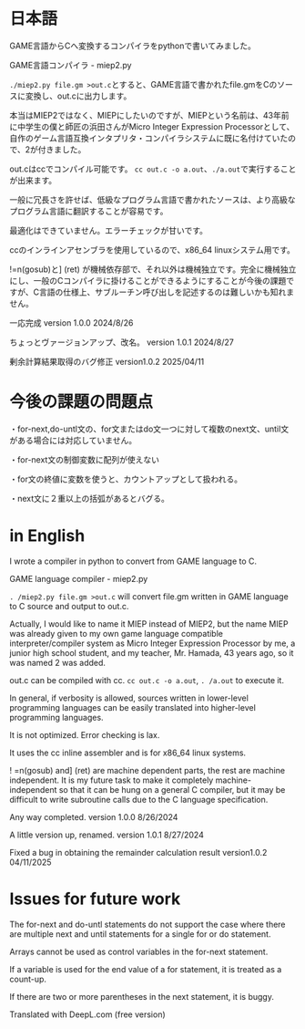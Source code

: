 
# 日本語

GAME言語からCへ変換するコンパイラをpythonで書いてみました。

GAME言語コンパイラ -  miep2.py

`./miep2.py file.gm >out.c`とすると、GAME言語で書かれたfile.gmをCのソースに変換し、out.cに出力します。

本当はMIEP2ではなく、MIEPにしたいのですが、MIEPという名前は、43年前に中学生の僕と師匠の浜田さんがMicro Integer Expression Processorとして、自作のゲーム言語互換インタプリタ・コンパイラシステムに既に名付けていたので、2が付きました。

out.cはccでコンパイル可能です。 `cc out.c -o a.out`、`./a.out`で実行することが出来ます。

一般に冗長さを許せば、低級なプログラム言語で書かれたソースは、より高級なプログラム言語に翻訳することが容易です。

最適化はできていません。エラーチェックが甘いです。

ccのインラインアセンブラを使用しているので、x86_64 linuxシステム用です。

!=n(gosub)と] (ret) が機械依存部で、それ以外は機械独立です。完全に機械独立にし、一般のCコンパイラに掛けることができるようにすることが今後の課題ですが、C言語の仕様上、サブルーチン呼び出しを記述するのは難しいかも知れません。

一応完成 version 1.0.0 2024/8/26

ちょっとヴァージョンアップ、改名。 version 1.0.1 2024/8/27

剰余計算結果取得のバグ修正 version1.0.2 2025/04/11

# 今後の課題の問題点

・for-next,do-untl文の、for文またはdo文一つに対して複数のnext文、until文がある場合には対応していません。

・for-next文の制御変数に配列が使えない

・for文の終値に変数を使うと、カウントアップとして扱われる。

・next文に２重以上の括弧があるとバグる。

# in English 

I wrote a compiler in python to convert from GAME language to C.

GAME language compiler - miep2.py

`. /miep2.py file.gm >out.c` will convert file.gm written in GAME language to C source and output to out.c.

Actually, I would like to name it MIEP instead of MIEP2, but the name MIEP was already given to my own game language compatible interpreter/compiler system as Micro Integer Expression Processor by me, a junior high school student, and my teacher, Mr. Hamada, 43 years ago, so it was named 2 was added.

out.c can be compiled with cc. `cc out.c -o a.out`, `. /a.out` to execute it.

In general, if verbosity is allowed, sources written in lower-level programming languages can be easily translated into higher-level programming languages.

It is not optimized. Error checking is lax.

It uses the cc inline assembler and is for x86_64 linux systems.

! =n(gosub) and] (ret) are machine dependent parts, the rest are machine independent. It is my future task to make it completely machine-independent so that it can be hung on a general C compiler, but it may be difficult to write subroutine calls due to the C language specification.

Any way completed. version 1.0.0 8/26/2024

A little version up, renamed. version 1.0.1 8/27/2024

Fixed a bug in obtaining the remainder calculation result version1.0.2 04/11/2025

# Issues for future work

The for-next and do-untl statements do not support the case where there are multiple next and until statements for a single for or do statement.

Arrays cannot be used as control variables in the for-next statement.

If a variable is used for the end value of a for statement, it is treated as a count-up.

If there are two or more parentheses in the next statement, it is buggy.

Translated with DeepL.com (free version)
